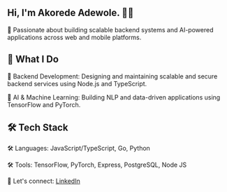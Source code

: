 
## Hi, I'm Akorede Adewole. 👨‍💻

🚀 Passionate about building scalable backend systems and AI-powered applications across web and mobile platforms. 

## 🌟 What I Do

🔭 Backend Development: Designing and maintaining scalable and secure backend services using Node.js and TypeScript.

🔭 AI & Machine Learning: Building NLP and data-driven applications using TensorFlow and PyTorch.

## 🛠️ Tech Stack

🛠️ Languages: JavaScript/TypeScript, Go, Python

🛠️ Tools: TensorFlow, PyTorch, Express, PostgreSQL, Node JS


💬 Let's connect: [LinkedIn](https://www.linkedin.com/in/adewole-akorede/) 


<!---
Akorex/Akorex is a ✨ special ✨ repository because its `README.md` (this file) appears on your GitHub profile.
You can click the Preview link to take a look at your changes.
--->

